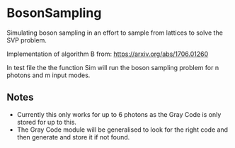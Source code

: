# BosonSampling
Simulating boson sampling in an effort to sample from lattices to solve the SVP problem.

Implementation of algorithm B from: https://arxiv.org/abs/1706.01260

In test file the the function Sim will run the boson sampling problem for n photons and m input modes.

## Notes
- Currently this only works for up to 6 photons as the Gray Code is only stored for up to this.
- The Gray Code module will be generalised to look for the right code and then generate and store it if not found.

